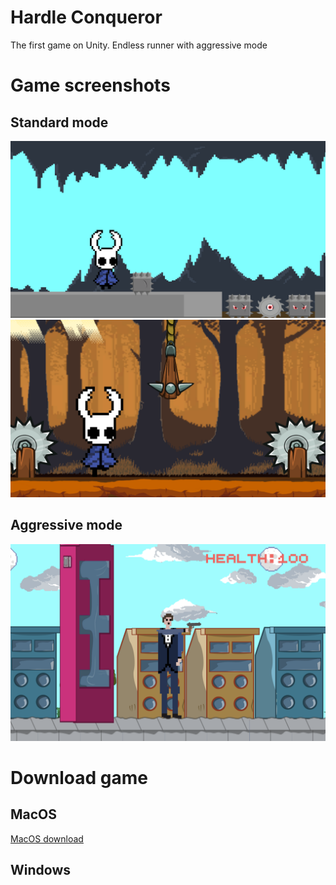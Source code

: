 # Hardle Conqueror
 The first game on Unity. Endless runner with aggressive mode

# Game screenshots
## Standard mode
![alt text](https://github.com/Slimmerd/Hardle-Conqueror/blob/master/GameInfo/Caveman.png?raw=true)
![alt text](https://github.com/Slimmerd/Hardle-Conqueror/blob/master/GameInfo/mysticalforest.png?raw=true)

## Aggressive mode
![alt text](https://github.com/Slimmerd/Hardle-Conqueror/blob/master/GameInfo/aggresive.png?raw=true)

# Download game
## MacOS
[MacOS download](https://github.com/Slimmerd/Hardle-Conqueror/tree/master/GameInfo/Download/MacOS/Hardle%20Conqueror.app)


## Windows
